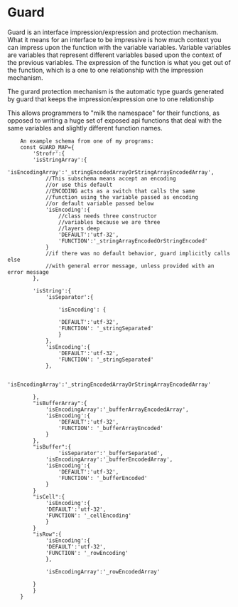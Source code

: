 # Guard
Guard is an interface impression/expression and protection mechanism. What it means for an interface to be impressive is how much context you can impress upon the function with the variable variables. Variable variables are variables that represent different variables based upon the context of the previous variables. The expression of the function is what you get out of the function, which is a one to one relationship with the impression mechanism.

The gurard protection mechanism is the automatic type guards generated by guard that keeps the impression/expression one to one relationship

This allows programmers to "milk the namespace" for their functions, as opposed to writing a huge set of exposed api functions that deal with the same variables and slightly different function names.

		An example schema from one of my programs:
		const GUARD_MAP={
		    'Strofr':{
			'isStringArray':{
				'isEncodingArray':'_stringEncodedArrayOrStringArrayEncodedArray',
				//This subschema means accept an encoding
				//or use this default
				//ENCODING acts as a switch that calls the same
				//function using the variable passed as encoding
				//or default variable passed below
				'isEncoding':{
				    //class needs three constructor
				    //variables because we are three
				    //layers deep
				    'DEFAULT':'utf-32',
				    'FUNCTION':'_stringArrayEncodedOrStringEncoded'
				}
				//if there was no default behavior, guard implicitly calls else
				//with general error message, unless provided with an error message
			}, 

			'isString':{
				'isSeparator':{

				    'isEncoding': {

					'DEFAULT':'utf-32',
					'FUNCTION': '_stringSeparated'
				    }                    
				}, 
				'isEncoding':{
				    'DEFAULT':'utf-32',
				    'FUNCTION': '_stringSeparated'
				},

				'isEncodingArray':'_stringEncodedArrayOrStringArrayEncodedArray'

			}, 
			"isBufferArray":{
				'isEncodingArray':'_bufferArrayEncodedArray', 
				'isEncoding':{
				    'DEFAULT':'utf-32',
				    'FUNCTION': '_bufferArrayEncoded'
				}
			},
			"isBuffer":{
					'isSeparator':'_bufferSeparated', 
				'isEncodingArray':'_bufferEncodedArray', 
				'isEncoding':{
				    'DEFAULT':'utf-32',
				    'FUNCTION': '_bufferEncoded'
				}
			}
			"isCell":{
			    'isEncoding':{
				'DEFAULT':'utf-32',
				'FUNCTION': '_cellEncoding'
			    }
			}
			"isRow":{
			    'isEncoding':{
				'DEFAULT':'utf-32',
				'FUNCTION': '_rowEncoding'
			    },

			    'isEncodingArray':'_rowEncodedArray'

			}
		    }
		}
